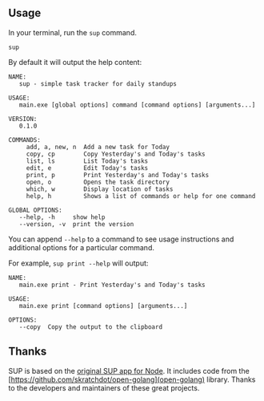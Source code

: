 ## Usage

In your terminal, run the `sup` command.

```
sup
```

By default it will output the help content:

```
NAME:
   sup - simple task tracker for daily standups

USAGE:
   main.exe [global options] command [command options] [arguments...]

VERSION:
   0.1.0

COMMANDS:
     add, a, new, n  Add a new task for Today
     copy, cp        Copy Yesterday's and Today's tasks
     list, ls        List Today's tasks
     edit, e         Edit Today's tasks
     print, p        Print Yesterday's and Today's tasks
     open, o         Opens the task directory
     which, w        Display location of tasks
     help, h         Shows a list of commands or help for one command

GLOBAL OPTIONS:
   --help, -h     show help
   --version, -v  print the version
```

You can append `--help` to a command to see usage instructions and additional options for a particular command.

For example, `sup print --help` will output:

```
NAME:
   main.exe print - Print Yesterday's and Today's tasks

USAGE:
   main.exe print [command options] [arguments...]

OPTIONS:
   --copy  Copy the output to the clipboard
```

## Thanks

SUP is based on the [original SUP app for Node](https://github.com/ItsJonQ/sup). It includes code from the [https://github.com/skratchdot/open-golang](open-golang) library. Thanks to the developers and maintainers of these great projects.
